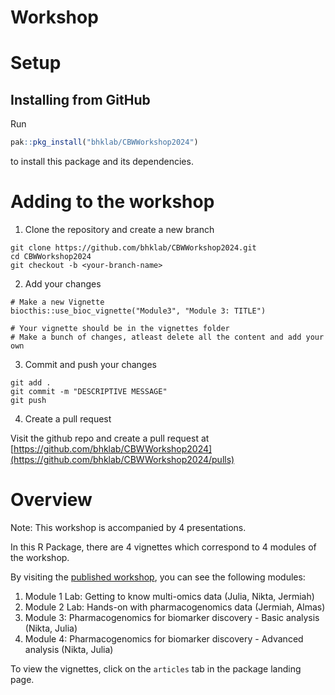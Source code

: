 # Workshop

# Setup

## Installing from GitHub
Run 
```R
pak::pkg_install("bhklab/CBWWorkshop2024")
``` 

to install this package and its dependencies.


# Adding to the workshop

1. Clone the repository and create a new branch

```
git clone https://github.com/bhklab/CBWWorkshop2024.git
cd CBWWorkshop2024
git checkout -b <your-branch-name>
```

2. Add your changes

``` 
# Make a new Vignette 
biocthis::use_bioc_vignette("Module3", "Module 3: TITLE")

# Your vignette should be in the vignettes folder
# Make a bunch of changes, atleast delete all the content and add your own
```

3. Commit and push your changes

```
git add .
git commit -m "DESCRIPTIVE MESSAGE"
git push
```

4. Create a pull request

Visit the github repo and create a pull request at [https://github.com/bhklab/CBWWorkshop2024](https://github.com/bhklab/CBWWorkshop2024/pulls)

# Overview

Note: This workshop is accompanied by 4 presentations.  

In this R Package, there are 4 vignettes which correspond to 4 modules of the workshop.


By visiting the [published workshop](https://bhklab.github.io/CBWWorkshop2024/), you can see the following modules:

1. Module 1 Lab: Getting to know multi-omics data (Julia, Nikta, Jermiah)
2. Module 2 Lab: Hands-on with pharmacogenomics data (Jermiah, Almas)
3. Module 3: Pharmacogenomics for biomarker discovery - Basic analysis (Nikta, Julia)
4. Module 4: Pharmacogenomics for biomarker discovery - Advanced analysis (Nikta, Julia)

To view the vignettes, click on the `articles` tab in the package landing page.